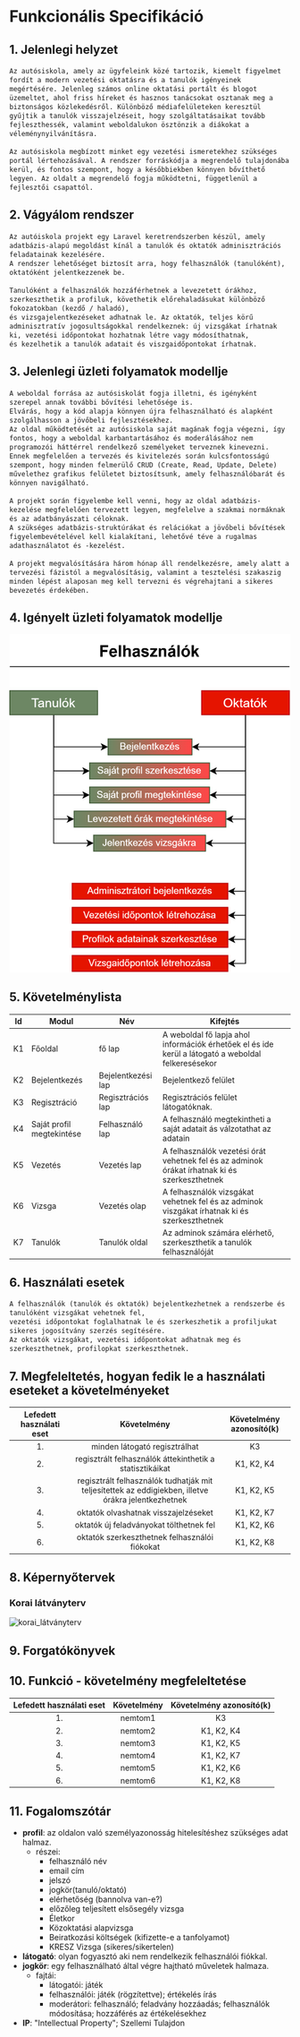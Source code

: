 # Funkcionális Specifikáció
## 1. Jelenlegi helyzet
    Az autósiskola, amely az ügyfeleink közé tartozik, kiemelt figyelmet fordít a modern vezetési oktatásra és a tanulók igényeinek megértésére. Jelenleg számos online oktatási portált és blogot üzemeltet, ahol friss híreket és hasznos tanácsokat osztanak meg a biztonságos közlekedésről. Különböző médiafelületeken keresztül gyűjtik a tanulók visszajelzéseit, hogy szolgáltatásaikat tovább fejleszthessék, valamint weboldalukon ösztönzik a diákokat a véleménynyilvánításra.

    Az autósiskola megbízott minket egy vezetési ismeretekhez szükséges portál lértehozásával. A rendszer forráskódja a megrendelő tulajdonába kerül, és fontos szempont, hogy a későbbiekben könnyen bővíthető legyen. Az oldalt a megrendelő fogja működtetni, függetlenül a fejlesztői csapattól.


## 2. Vágyálom rendszer
    Az autóiskola projekt egy Laravel keretrendszerben készül, amely adatbázis-alapú megoldást kínál a tanulók és oktatók adminisztrációs feladatainak kezelésére. 
    A rendszer lehetőséget biztosít arra, hogy felhasználók (tanulóként), oktatóként jelentkezzenek be.

    Tanulóként a felhasználók hozzáférhetnek a levezetett órákhoz, szerkeszthetik a profiluk, követhetik előrehaladásukat különböző fokozatokban (kezdő / haladó), 
    és vizsgajelentkezéseket adhatnak le. Az oktatók, teljes körű adminisztratív jogosultságokkal rendelkeznek: új vizsgákat írhatnak ki, vezetési időpontokat hozhatnak létre vagy módosíthatnak, 
    és kezelhetik a tanulók adatait és viszgaidőpontokat írhatnak.


## 3. Jelenlegi üzleti folyamatok modellje

    A weboldal forrása az autósiskolát fogja illetni, és igényként szerepel annak további bővítési lehetősége is. 
    Elvárás, hogy a kód alapja könnyen újra felhasználható és alapként szolgálhasson a jövőbeli fejlesztésekhez. 
    Az oldal működtetését az autósiskola saját magának fogja végezni, így fontos, hogy a weboldal karbantartásához és moderálásához nem programozói háttérrel rendelkező személyeket terveznek kinevezni. Ennek megfelelően a tervezés és kivitelezés során kulcsfontosságú szempont, hogy minden felmerülő CRUD (Create, Read, Update, Delete) művelethez grafikus felületet biztosítsunk, amely felhasználóbarát és könnyen navigálható. 
    
    A projekt során figyelembe kell venni, hogy az oldal adatbázis-kezelése megfelelően tervezett legyen, megfelelve a szakmai normáknak és az adatbányászati céloknak. 
    A szükséges adatbázis-struktúrákat és relációkat a jövőbeli bővítések figyelembevételével kell kialakítani, lehetővé téve a rugalmas adathasználatot és -kezelést.

    A projekt megvalósítására három hónap áll rendelkezésre, amely alatt a tervezési fázistól a megvalósításig, valamint a tesztelési szakaszig minden lépést alaposan meg kell tervezni és végrehajtani a sikeres bevezetés érdekében.

## 4. Igényelt üzleti folyamatok modellje
![tanuló hozzáadó felület](../Dokumentáció/Képek/uzletifolyamatok_modelje.png)

## 5. Követelménylista

| Id | Modul | Név | Kifejtés |
| :---: | --- | --- | --- |
| K1 | Főoldal| fő lap | A weboldal fő lapja ahol információk érhetőek el és ide kerül a látogató a weboldal felkeresésekor |
| K2 | Bejelentkezés | Bejelentkezési lap | Bejelentkező felület |
| K3 | Regisztráció | Regisztrációs lap | Regisztrációs felület látogatóknak. |
| K4 | Saját profil megtekintése | Felhasználó lap | A felhasználó megtekintheti a saját adatait ás válzotathat az adatain |
| K5 | Vezetés | Vezetés lap | A felhasználók vezetési órát vehetnek fel és az adminok órákat írhatnak ki és szerkeszthetnek |
| K6 | Vizsga | Vezetés olap | A felhasználók vizsgákat vehetnek fel és az adminok viszgákat írhatnak ki és szerkeszthetnek |
| K7 | Tanulók | Tanulók oldal | Az adminok számára elérhető, szerkeszthetik a tanulók felhasználóját |


## 6. Használati esetek
    A felhasználók (tanulók és oktatók) bejelentkezhetnek a rendszerbe és tanulóként vizsgákat vehetnek fel, 
    vezetési időpontokat foglalhatnak le és szerkeszhetik a profiljukat sikeres jogosítvány szerzés segítésére. 
    Az oktatók vizsgákat, vezetési időpontokat adhatnak meg és szerkeszthetnek, profilopkat szerkeszthetnek. 


## 7. Megfeleltetés, hogyan fedik le a használati eseteket a követelményeket
| Lefedett használati eset | Követelmény | Követelmény azonosító(k) |
| :---: | :---: | :---: |
| 1. | minden látogató regisztrálhat | K3 |
| 2. | regisztrált felhasználók áttekinthetik a statisztikáikat | K1, K2, K4 |
| 3. | regisztrált felhasználók tudhatják mit teljesítettek az eddigiekben, illetve órákra jelentkezhetnek | K1, K2, K5 |
| 4. | oktatók olvashatnak visszajelzéseket | K1, K2, K7 |
| 5. | oktatók új feladványokat tölthetnek fel | K1, K2, K6 |
| 6. | oktatók szerkeszthetnek felhasználói fiókokat | K1, K2, K8 |



## 8. Képernyőtervek

### Korai látványterv
![korai_látványterv](../Img/memulatoralphfa.jpg)


## 9. Forgatókönyvek


## 10. Funkció - követelmény megfeleltetése

| Lefedett használati eset | Követelmény | Követelmény azonosító(k) |
| :---: | :---: | :---: |
| 1. | nemtom1 | K3 |
| 2. | nemtom2 | K1, K2, K4 |
| 3. | nemtom3 | K1, K2, K5 |
| 4. | nemtom4 | K1, K2, K7 |
| 5. | nemtom5 | K1, K2, K6 |
| 6. | nemtom6| K1, K2, K8 |

## 11. Fogalomszótár
+ **profil**: az oldalon való személyazonosság hitelesítéshez szükséges adat halmaz.
    * részei:
        - felhasználó név
        - email cím
        - jelszó
        - jogkör(tanuló/oktató)
		- elérhetőség (bannolva van-e?)
		- előzőleg teljesített elsősegély vizsga
        - Életkor
        - Közoktatási alapvizsga
        - Beiratkozási költségek (kifizette-e a tanfolyamot)
        - KRESZ Vizsga (sikeres/sikertelen)
+ **látogató**: olyan fogyasztó aki nem rendelkezik felhasználói fiókkal.
+ **jogkör**: egy felhasználható által végre hajtható műveletek halmaza.
    * fajtái:
        - látogatói: játék
        - felhasználói: játék (rögzítettve); értékelés írás
        - moderátori: felhasználó; feladvány hozzáadás; felhasználók módosítása; hozzáférés az értékelésekhez
+ **IP**: "Intellectual Property"; Szellemi Tulajdon

